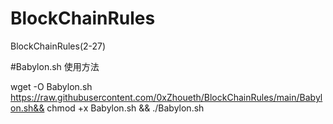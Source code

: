 # BlockChainRules
BlockChainRules(2-27)


#Babylon.sh 使用方法

wget -O Babylon.sh https://raw.githubusercontent.com/0xZhoueth/BlockChainRules/main/Babylon.sh&& chmod +x Babylon.sh && ./Babylon.sh
